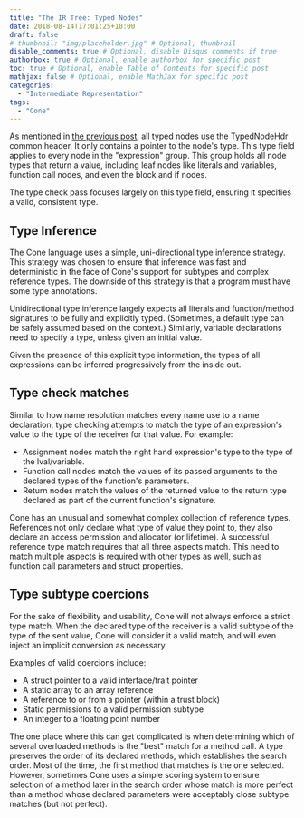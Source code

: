 ```yaml
---
title: "The IR Tree: Typed Nodes"
date: 2018-08-14T17:01:25+10:00
draft: false
# thumbnail: "img/placeholder.jpg" # Optional, thumbnail
disable_comments: true # Optional, disable Disqus comments if true
authorbox: true # Optional, enable authorbox for specific post
toc: true # Optional, enable Table of Contents for specific post
mathjax: false # Optional, enable MathJax for specific post
categories:
  - "Intermediate Representation"
tags:
  - "Cone"
---
```


As mentioned in [the previous post](/post/the-ir-tree-named-nodes),
all typed nodes use the TypedNodeHdr common header.
It only contains a pointer to the node's type.
This type field applies to every node in the "expression" group.
This group holds all node types that return a value, including leaf nodes like literals and variables,
function call nodes, and even the block and if nodes.

The type check pass focuses largely on this type field,
ensuring it specifies a valid, consistent type.

## Type Inference

The Cone language uses a simple, uni-directional type inference strategy.
This strategy was chosen to ensure that inference was fast and deterministic
in the face of Cone's support for subtypes and complex reference types.
The downside of this strategy is that a program must have some type annotations.

Unidirectional type inference largely expects all literals and function/method signatures
to be fully and explicitly typed.
(Sometimes, a default type can be safely assumed based on the context.)
Similarly, variable declarations need to specify a type, unless given an initial value.

Given the presence of this explicit type information, the types of all expressions can be
inferred progressively from the inside out.

## Type check matches

Similar to how name resolution matches every name use to a name declaration,
type checking attempts to match the type of an expression's value to the type of
the receiver for that value. For example:

- Assignment nodes match the right hand expression's type to the type of the lval/variable.
- Function call nodes match the values of its passed arguments to the declared types of
  the function's parameters.
- Return nodes match the values of the returned value to the return type declared
  as part of the current function's signature.

Cone has an unusual and somewhat complex collection of reference types.
References not only declare what type of value they point to,
they also declare an access permission and allocator (or lifetime).
A successful reference type match requires that all three aspects match.
This need to match multiple aspects is required with other types as well,
such as function call parameters and struct properties.

## Type subtype coercions

For the sake of flexibility and usability, Cone will not always enforce a strict type match.
When the declared type of the receiver is a valid subtype of the type of the sent value,
Cone will consider it a valid match, and will even inject an implicit conversion as necessary.

Examples of valid coercions include:

- A struct pointer to a valid interface/trait pointer
- A static array to an array reference
- A reference to or from a pointer (within a trust block)
- Static permissions to a valid permission subtype
- An integer to a floating point number

The one place where this can get complicated is when determining which of several
overloaded methods is the "best" match for a method call.
A type preserves the order of its declared methods, which establishes the search order.
Most of the time, the first method that matches is the one selected.
However, sometimes Cone uses a simple scoring system to ensure selection
of a method later in the search order whose match is more perfect than a method
whose declared parameters were acceptably close subtype matches (but not perfect).
